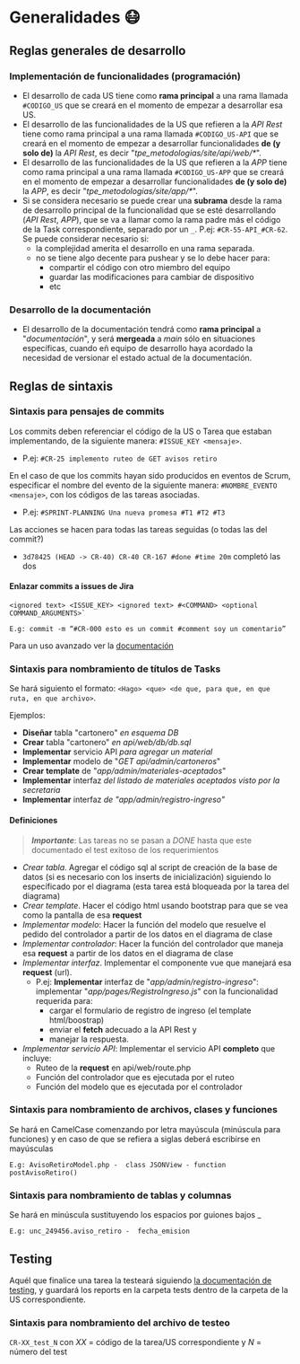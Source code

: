 # Generalidades :mask:

## Reglas generales de desarrollo

### Implementación de funcionalidades (programación)

- El desarrollo de cada US tiene como **rama principal** a una rama llamada `#CODIGO_US` que se creará en el momento de empezar a desarrollar esa US.
- El desarrollo de las funcionalidades de la US que refieren a la *API Rest* tiene como rama principal a una rama llamada `#CODIGO_US-API` que se creará en el momento de empezar a desarrollar funcionalidades **de (y solo de)** la *API Rest*, es decir "*tpe_metodologias/site/api/web/\**".
- El desarrollo de las funcionalidades de la US que refieren a la *APP* tiene como rama principal a una rama llamada `#CODIGO_US-APP` que se creará en el momento de empezar a desarrollar funcionalidades **de (y solo de)** la *APP*, es decir "*tpe_metodologias/site/app/\**".
- Si se considera necesario se puede crear una **subrama** desde la rama de desarrollo principal de la funcionalidad que se esté desarrollando (*API Rest*, *APP*), que se va a llamar como la rama padre más el código de la Task correspondiente, separado por un `_`. P.ej: `#CR-55-API_#CR-62`. Se puede considerar necesario si:
  - la complejidad amerita el desarrollo en una rama separada.
  - no se tiene algo decente para pushear y se lo debe hacer para:
    - compartir el código con otro miembro del equipo
    - guardar las modificaciones para cambiar de dispositivo
    - etc
  
### Desarrollo de la documentación

- El desarrollo de la documentación tendrá como **rama principal** a "*documentación*", y será **mergeada** a *main* sólo en situaciones específicas, cuando eñ equipo de desarrollo haya acordado la necesidad de versionar el estado actual de la documentación.

## Reglas de sintaxis

### Sintaxis para pensajes de commits

Los commits deben referenciar el código de la US o Tarea que estaban implementando, de la siguiente manera: `#ISSUE_KEY <mensaje>`. 
- P.ej: `#CR-25 implemento ruteo de GET avisos retiro`

En el caso de que los commits hayan sido producidos en eventos de Scrum, especificar el nombre del evento de la siguiente manera: `#NOMBRE_EVENTO <mensaje>`, con los códigos de las tareas asociadas.
- P.ej: `#SPRINT-PLANNING Una nueva promesa #T1 #T2 #T3`

Las acciones se hacen para todas las tareas seguidas (o todas las del commit?)
- `3d78425 (HEAD -> CR-40) CR-40 CR-167 #done #time 20m` completó las dos

#### Enlazar commits a issues de Jira
```
<ignored text> <ISSUE_KEY> <ignored text> #<COMMAND> <optional COMMAND_ARGUMENTS>`

E.g: commit -m “#CR-000 esto es un commit #comment soy un comentario”
```

Para un uso avanzado ver la [documentación](https://grupo7metodologias.atlassian.net/plugins/servlet/ac/com.github.integration.production/github-post-install-page)

### Sintaxis para nombramiento de títulos de Tasks

Se hará siguiento el formato: `<Hago> <que> <de que, para que, en que ruta, en que archivo>`.

Ejemplos:
- **Diseñar** tabla "cartonero" *en esquema DB*
- **Crear** tabla "cartonero" *en api/web/db/db.sql*
- **Implementar** servicio API *para agregar un material* 
- **Implementar** modelo de "*GET api/admin/cartoneros*"
- **Crear template** de "*app/admin/materiales-aceptados*"
- **Implementar** interfaz *del listado de materiales aceptados visto por la secretaria*
- **Implementar** interfaz *de "app/admin/registro-ingreso"*

#### Definiciones

> ***Importante***: Las tareas no se pasan a *DONE* hasta que este documentado el test exitoso de los requerimientos

- *Crear tabla*. Agregar el código sql al script de creación de la base de datos (si es necesario con los inserts de inicialización) siguiendo lo específicado por el diagrama (esta tarea está bloqueada por la tarea del diagrama)
- *Crear template*. Hacer el código html usando bootstrap para que se vea como la pantalla de esa **request**
- *Implementar modelo*: Hacer la función del modelo que resuelve el pedido del controlador a partir de los datos en el diagrama de clase
- *Implementar controlador*: Hacer la función del controlador que maneja esa **request** a partir de los datos en el diagrama de clase
- *Implementar interfaz*. Implementar el componente vue que manejará esa **request** (url).
  - P.ej: **Implementar** interfaz de "*app/admin/registro-ingreso*": implementar "*app/pages/RegistroIngreso.js*" con la funcionalidad requerida para: 
    - cargar el formulario de registro de ingreso (el template html/boostrap)
    - enviar el **fetch** adecuado a la API Rest y 
    - manejar la respuesta.
- *Implementar servicio API*: Implementar el servicio API **completo** que incluye:
  - Ruteo de la **request** en api/web/route.php
  - Función del controlador que es ejecutada por el ruteo
  - Función del modelo que es ejecutada por el controlador

### Sintaxis para nombramiento de archivos, clases y funciones

Se hará en CamelCase comenzando por letra mayúscula (minúscula para funciones) y en caso de que se refiera a siglas deberá escribirse en mayúsculas

`E.g: AvisoRetiroModel.php -  class JSONView - function postAvisoRetiro()`

### Sintaxis para nombramiento de tablas y columnas

Se hará en minúscula sustituyendo los espacios por guiones bajos _

`E.g: unc_249456.aviso_retiro -  fecha_emision`

## Testing

Aquél que finalice una tarea la testeará siguiendo [la documentación de testing](./testing.md), y guardará los reports en la carpeta tests dentro de la carpeta de la US correspondiente.

### Sintaxis para nombramiento del archivo de testeo

`CR-XX_test_N` con *XX* = código de la tarea/US correspondiente y *N* = número del test